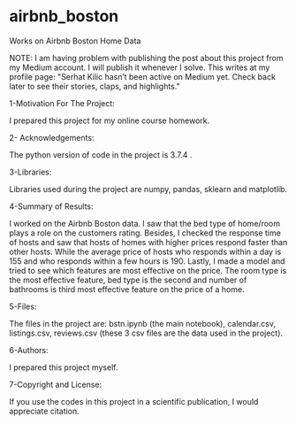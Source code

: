 # airbnb_boston
Works on Airbnb Boston Home Data

NOTE: I am having problem with publishing the post about this project from my Medium account. I will publish it whenever I solve.
This writes at my profile page:
"Serhat Kilic hasn’t been active on Medium yet. Check back later to see their stories, claps, and highlights."


1-Motivation For The Project:

I prepared this project for my online course homework.

2- Acknowledgements:

The python version of code in the project is 3.7.4 .
 

3-Libraries:

Libraries used during the project are numpy, pandas, sklearn and matplotlib.


4-Summary of Results:

I worked on the Airbnb Boston data. 
I saw that the bed type of home/room plays a role on the customers rating.
Besides, I checked the response time of hosts and saw that hosts of homes with higher prices respond faster than other hosts. 
While the average price of hosts who responds within a day is 155 and who responds within a few hours is 190.
Lastly, I made a model and tried to see which features are most effective on the price. 
The room type is the most effective feature, bed type is the second and number of bathrooms is third most effective feature on the price of a home.


5-Files:

The files in the project are: 
bstn.ipynb (the main notebook), 
calendar.csv, listings.csv, reviews.csv (these 3 csv files are the data used in the project).


6-Authors:

I prepared this project myself.


7-Copyright and License:

If you use the codes in this project in a scientific publication, I would appreciate citation. 
